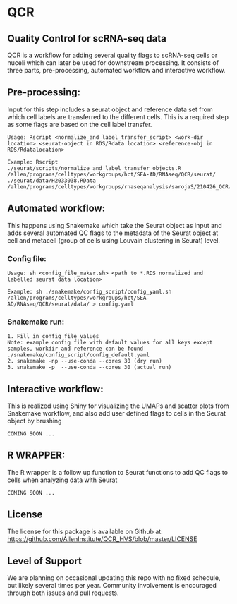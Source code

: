 # QCR

## Quality Control for scRNA-seq data

QCR is a workflow for adding several quality flags to scRNA-seq cells or nuceli which can later be used for downstream processing. It consists of three parts, pre-processing, automated workflow and interactive workflow.

## Pre-processing:

Input for this step includes a seurat object and reference data set from which cell labels are transferred to the different cells. This is a required step as some flags are based on the cell label transfer.


```
Usage: Rscript <normalize_and_label_transfer_script> <work-dir location> <seurat-object in RDS/Rdata location> <reference-obj in RDS/Rdatalocation>

Example: Rscript ./seurat/scripts/normalize_and_label_transfer_objects.R /allen/programs/celltypes/workgroups/hct/SEA-AD/RNAseq/QCR/seurat/ ./seurat/data/H2033038.RData /allen/programs/celltypes/workgroups/rnaseqanalysis/sarojaS/210426_QCR/data/reference_subset.RDS
```

## Automated workflow:

This happens using Snakemake which take the Seurat object as input and adds several automated QC flags to the metadata of the Seurat object at cell and metacell (group of cells using Louvain clustering in Seurat) level.

### Config file:
```
Usage: sh <config_file_maker.sh> <path to *.RDS normalized and labelled seurat data location>

Example: sh ./snakemake/config_script/config_yaml.sh /allen/programs/celltypes/workgroups/hct/SEA-AD/RNAseq/QCR/seurat/data/ > config.yaml
```
### Snakemake run:

```
1. Fill in config file values 
Note: example config file with default values for all keys except samples, workdir and reference can be found ./snakemake/config_script/config_default.yaml
2. snakemake -np --use-conda --cores 30 (dry run)
3. snakemake -p  --use-conda --cores 30 (actual run)
```

## Interactive workflow:

This is realized using Shiny for visualizing the UMAPs and scatter plots from Snakemake workflow, and also add user defined flags to cells in the Seurat object by brushing

```
COMING SOON ...
```

## R WRAPPER:

The R wrapper is a follow up function to Seurat functions to add QC flags to cells when analyzing data with Seurat

```
COMING SOON ...
```
## License
The license for this package is available on Github at: https://github.com/AllenInstitute/QCR_HVS/blob/master/LICENSE

## Level of Support
We are planning on occasional updating this repo with no fixed schedule, but likely several times per year. Community involvement is encouraged through both issues and pull requests.



